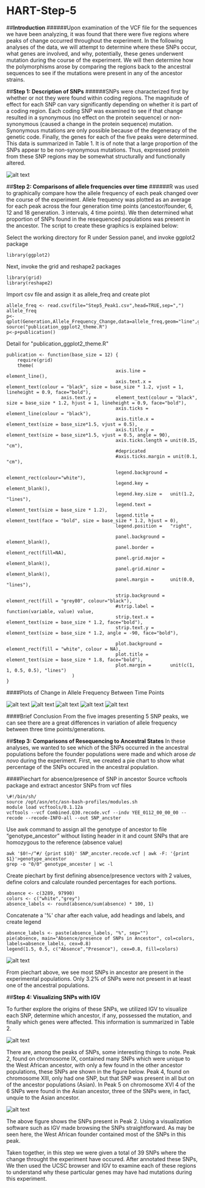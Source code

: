 # HART-Step-5

##__Introduction__
######Upon examination of the VCF file for the sequences we have been analyzing, it was found that there were five regions where peaks of change occurred throughout the experiment. In the following analyses of the data, we will attempt to determine where these SNPs occur, what genes are involved, and why, potentially, these genes underwent mutation during the course of the experiment. We will then determine how the polymorphisms arose by comparing the regions back to the ancestral sequences to see if the mutations were present in any of the ancestor strains.



##__Step 1: Description of SNPs__
######SNPs were characterized first by whether or not they were found within coding regions. The magnitude of effect for each SNP can vary significantly depending on whether it is part of a coding region. Each coding SNP was examined to see if that change resulted in a synonymous (no effect on the protein sequence) or non-synonymous (caused a change in the protein sequence) mutation. Synonymous mutations are only possible because of the degeneracy of the genetic code. Finally, the genes for each of the five peaks were determined. This data is summarized in Table 1. It is of note that a large proportion of the SNPs appear to be non-synonymous mutations. Thus, expressed protein from these SNP regions may be somewhat structurally and functionally altered. 

![alt text](https://cloud.githubusercontent.com/assets/17581319/14593558/6f932df6-04f1-11e6-97a5-a0c59c6fba90.jpg)




##__Step 2: Comparisons of allele frequencies over time__
######R was used to graphically compare how the allele frequency of each peak changed over the course of the experiment. Allele frequency was plotted as an average for each peak across the four generation time points (ancestor/founder, 6, 12 and 18 generation. 3 intervals, 4 time points). We then determined what proportion of SNPs found in the resequenced populations was present in the ancestor. The script to create these graphics is explained below:

Select the working directory for R under Session panel, and invoke ggplot2 package

`library(ggplot2)`

Next, invoke the grid and reshape2 packages
```
library(grid)
library(reshape2)
```
Import csv file and assign it as allele_freq and create plot
```
allele_freq <- read.csv(file="Step5_Peak1.csv",head=TRUE,sep=",")
allele_freq
p<-qplot(Generation,Allele_Frequency_Change,data=allele_freq,geom="line",group=Rep,col=Rep,main="Peak1_ChrVII")
source("publication_ggplot2_theme.R")
p<-p+publication()
```
Detail for "publication_ggplot2_theme.R" 
```
publication <- function(base_size = 12) { 
	require(grid)        
	theme( 
                                        axis.line =         element_line(), 
                                        axis.text.x =       element_text(colour = "black", size = base_size * 1.2, vjust = 1, lineheight = 0.9, face="bold"), 
					axis.text.y =       element_text(colour = "black", size = base_size * 1.2, hjust = 1, lineheight = 0.9, face="bold"), 
                                        axis.ticks =        element_line(colour = "black"), 
                                        axis.title.x =      element_text(size = base_size*1.5, vjust = 0.5), 
                                        axis.title.y =      element_text(size = base_size*1.5, vjust = 0.5, angle = 90), 
                                        axis.ticks.length = unit(0.15, "cm"), 
                                        #depricated
                                        #axis.ticks.margin = unit(0.1, "cm"), 
                                        
                                        legend.background = element_rect(colour="white"), 
                                        legend.key =        element_blank(), 
                                        legend.key.size =   unit(1.2, "lines"), 
                                        legend.text =       element_text(size = base_size * 1.2), 
                                        legend.title =      element_text(face = "bold", size = base_size * 1.2, hjust = 0), 
                                        legend.position =   "right", 
                                        
                                        panel.background =  element_blank(), 
                                        panel.border =      element_rect(fill=NA), 
                                        panel.grid.major =  element_blank(), 
                                        panel.grid.minor =  element_blank(), 
                                        panel.margin =      unit(0.0, "lines"), 
                                        
                                        strip.background =  element_rect(fill = "grey80", colour="black"), 
                                        #strip.label =       function(variable, value) value, 
                                        strip.text.x =      element_text(size = base_size * 1.2, face="bold"), 
                                        strip.text.y =      element_text(size = base_size * 1.2, angle = -90, face="bold"), 
                                        
                                        plot.background =   element_rect(fill = "white", colour = NA), 
                                        plot.title =        element_text(size = base_size * 1.8, face="bold"), 
                                        plot.margin =       unit(c(1, 1, 0.5, 0.5), "lines") 
                        )
}
```
####Plots of Change in Allele Frequency Between Time Points

![alt text](https://cloud.githubusercontent.com/assets/17581319/14583577/dbcd689e-03eb-11e6-93f8-d30933b490bd.png)
![alt text](https://cloud.githubusercontent.com/assets/17581319/14583596/7510feda-03ec-11e6-8da7-278555dcc0d4.png)
![alt text](https://cloud.githubusercontent.com/assets/17581319/14583597/87835afe-03ec-11e6-80e0-c226847b3535.png)
![alt text](https://cloud.githubusercontent.com/assets/17581319/14583600/99dec7d8-03ec-11e6-85b4-59ae61a5ca9e.png)
![alt text](https://cloud.githubusercontent.com/assets/17581319/14583602/aa17735c-03ec-11e6-9da0-7ce8073dd945.png)

####Brief Conclusion
From the five images presenting 5 SNP peaks, we can see there are a great differences in variation of allele frequency between three time points/generations. 

##__Step 3: Comparisons of Resequencing to Ancestral States__ 
In these analyses, we wanted to see which of the SNPs occurred in the ancestral populations before the founder populations were made and which arose _de novo_ during the experiment. First, we created a pie chart to show what percentage of the SNPs occured in the ancestral population.

####Piechart for absence/presence of SNP in ancestor
Source vcftools package and extract ancestor SNPs from vcf files
```
\#!/bin/sh/
source /opt/asn/etc/asn-bash-profiles/modules.sh
module load vcftools/0.1.12a
vcftools --vcf Combined.Q30.recode.vcf --indv YEE_0112_00_00_00 --recode --recode-INFO-all --out SNP_ancster
```
Use awk command to assign all the genotype of ancestor to file “genotype_ancestor” without listing header in it and count SNPs that are homozygous to the reference (absence value)
```
awk '$0!~/^#/ {print $10}' SNP_ancster.recode.vcf | awk -F: '{print $1}'>genotype_ancestor
grep -o "0/0" genotype_ancester | wc -l
```
Create piechart by first defining absence/presence vectors with 2 values, define colors and calculate rounded percentages for each portions. 
```
absence <- c(3289, 97990)
colors <- c("white","grey")
absence_labels <- round(absence/sum(absence) * 100, 1)
```
Concatenate a '%' char after each value, add headings and labels, and create legend
```
absence_labels <- paste(absence_labels, "%", sep="")
pie(absence, main="Absence/presence of SNPs in Ancestor", col=colors, labels=absence_labels, cex=0.8)
legend(1.5, 0.5, c("Absence","Presence"), cex=0.8, fill=colors)
```
![alt text](https://cloud.githubusercontent.com/assets/17581319/14583604/c6073188-03ec-11e6-86ca-775623ba898f.png)


From piechart above, we see most SNPs in ancestor are present in the experimental populations. Only 3.2% of SNPs were not present in at least one of the ancestral populations. 

##__Step 4: Visualizing SNPs with IGV__

To further explore the origins of these SNPs, we utilized IGV to visualize each SNP, determine which ancestor, if any, possessed the mutation, and finally which genes were affected. This information is summarized in Table 2. 

![alt text](https://cloud.githubusercontent.com/assets/17581319/14593607/19869f46-04f2-11e6-953a-460066edb84f.jpg)

There are, among the peaks of SNPs, some interesting things to note. Peak 2, found on chromosome IX, contained many SNPs which were unique to the West African ancestor, with only a few found in the other ancestor populations, these SNPs are shown in the figure below. Peak 4, found on chromosome XIII, only had one SNP, but that SNP was present in all but on of the ancestor populations (Asian). In Peak 5 on chromosome XVI 4 of the 6 SNPs were found in the Asian ancestor, three of the SNPs were, in fact, unquie to the Asian ancestor. 

![alt text](https://raw.githubusercontent.com/AUIntroBioinformatics/HART-Step-5/master/Peak%20B.jpg?token=AQxFB_vkG-aM1CTnLrbhmOFp-xrKC-Cnks5XHY1uwA%3D%3D)

The above figure shows the SNPs present in Peak 2. Using a visualization software such as IGV made browsing the SNPs straightforward. As may be seen here, the West African founder contained most of the SNPs in this peak.  

Taken together, in this step we were given a total of 39 SNPs where the change throught the experiment have occured. After annotated these SNPs, We then used the UCSC browser and IGV to examine each of these regions to understand why these particular genes may have had mutations during this experiment. 


